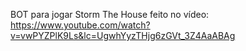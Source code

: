 
BOT para jogar Storm The House feito no vídeo: https://www.youtube.com/watch?v=vwPYZPlK9Ls&lc=UgwhYyzTHjg6zGVt_3Z4AaABAg
